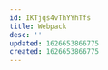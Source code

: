 ```yaml
---
id: IKTjqs4vThYYhTfs
title: Webpack
desc: ''
updated: 1626653866775
created: 1626653866775
---
```


